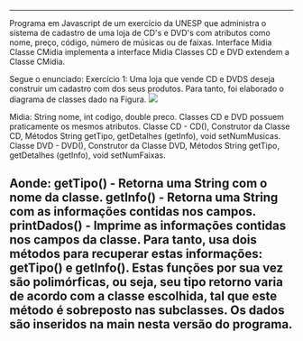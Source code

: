 ﻿----------------------------------------------------------------------------
Programa em Javascript de um exercício da UNESP que administra o sistema de cadastro de uma loja de CD's e DVD's com atributos como nome, preço, código, número de músicas ou de faixas.
Interface Midia
Classe CMidia implementa a interface Midia
Classes CD e DVD extendem a Classe CMidia.

Segue o enunciado:
Exercício 1: Uma loja que vende CD e DVDS deseja construir um
cadastro com dos seus produtos. Para tanto, foi elaborado o diagrama
de classes dado na Figura.
![](https://blogger.googleusercontent.com/img/b/R29vZ2xl/AVvXsEiSl4mxDwe2w0aFWl_70RchDka64LnDbp4JDugPiW0HtZcnhkDv7YMhu8v99tnE4WmXd6z5J9y1cM-xKh_1LbmAvz3zCIMI65Bx6BXTrmGdlKsKMcEgYmq-sKg55yTwmO6L1n44bGm1vcCa7vok9XprXutuVAVHSWENW_SP-PCNHSHRgQazcW7LJHeu/s668/poli3.png)

Midia: String nome, int codigo, double preco.
Classes CD e DVD possuem praticamente os mesmos atributos.
Classe CD - CD(), Construtor da Classe CD, Métodos String getTipo, getDetalhes (getInfo), void setNumMusicas.
Classe DVD - DVD(), Construtor da Classe DVD, Métodos String getTipo, getDetalhes (getInfo), void setNumFaixas.

Aonde:
getTipo() - Retorna uma String com o nome da classe.
getInfo() - Retorna uma String com as informações contidas nos
campos.
printDados() - Imprime as informações contidas nos campos da classe.
Para tanto, usa dois métodos para recuperar estas
informações: getTipo() e getInfo(). Estas funções
por sua vez são polimórficas, ou seja, seu tipo retorno
varia de acordo com a classe escolhida, tal que este
método é sobreposto nas subclasses.
Os dados são inseridos na main nesta versão do programa.
----------------------------------------------------------------------------
